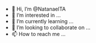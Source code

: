 - 👋 Hi, I’m @NatanaelTA
- 👀 I’m interested in ...
- 🌱 I’m currently learning ...
- 💞️ I’m looking to collaborate on ...
- 📫 How to reach me ...

<!---
NatanaelTA/NatanaelTA is a ✨ special ✨ repository because its `README.md` (this file) appears on your GitHub profile.
You can click the Preview link to take a look at your changes.
--->
